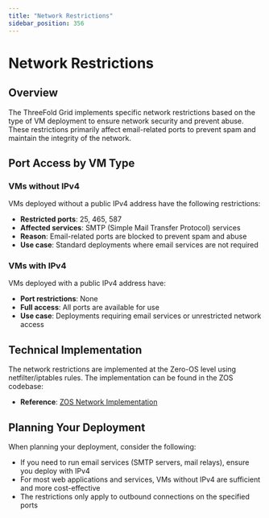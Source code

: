 ```yaml
---
title: "Network Restrictions"
sidebar_position: 356
---
```


# Network Restrictions

## Overview

The ThreeFold Grid implements specific network restrictions based on the type of VM deployment to ensure network security and prevent abuse. These restrictions primarily affect email-related ports to prevent spam and maintain the integrity of the network.

## Port Access by VM Type

### VMs without IPv4

VMs deployed without a public IPv4 address have the following restrictions:

- **Restricted ports**: 25, 465, 587
- **Affected services**: SMTP (Simple Mail Transfer Protocol) services
- **Reason**: Email-related ports are blocked to prevent spam and abuse
- **Use case**: Standard deployments where email services are not required

### VMs with IPv4

VMs deployed with a public IPv4 address have:

- **Port restrictions**: None
- **Full access**: All ports are available for use
- **Use case**: Deployments requiring email services or unrestricted network access

## Technical Implementation

The network restrictions are implemented at the Zero-OS level using netfilter/iptables rules. The implementation can be found in the ZOS codebase:

- **Reference**: [ZOS Network Implementation](https://github.com/threefoldtech/zos/blob/0199ee83ff9918918f18fd25fd7ba1cdc1c7abce/cmds/modules/networkd/nft.go#L53)

## Planning Your Deployment

When planning your deployment, consider the following:

- If you need to run email services (SMTP servers, mail relays), ensure you deploy with IPv4
- For most web applications and services, VMs without IPv4 are sufficient and more cost-effective
- The restrictions only apply to outbound connections on the specified ports